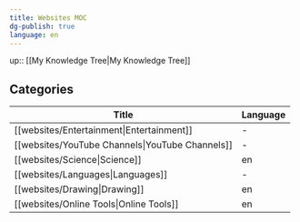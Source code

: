 ```yaml
---
title: Websites MOC
dg-publish: true
language: en
---
```

up:: [[My Knowledge Tree\|My Knowledge Tree]]

## Categories

| Title                                              | Language |
| -------------------------------------------------- | -------- |
| [[websites/Entertainment\|Entertainment]]       | \-       |
| [[websites/YouTube Channels\|YouTube Channels]] | \-       |
| [[websites/Science\|Science]]                   | en       |
| [[websites/Languages\|Languages]]               | \-       |
| [[websites/Drawing\|Drawing]]                   | en       |
| [[websites/Online Tools\|Online Tools]]         | en       |

